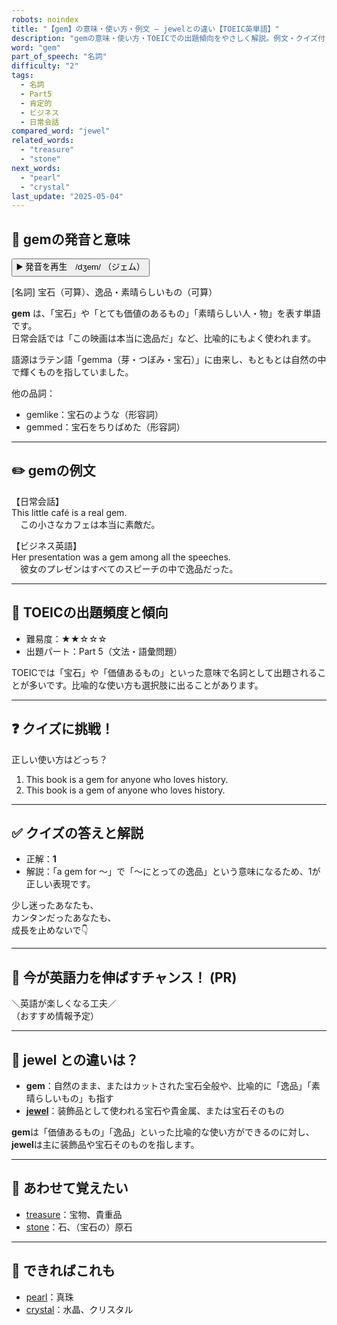 ```yaml
---
robots: noindex
title: "【gem】の意味・使い方・例文 ― jewelとの違い【TOEIC英単語】"
description: "gemの意味・使い方・TOEICでの出題傾向をやさしく解説。例文・クイズ付きでjewelとの違いもわかりやすく学べます。"
word: "gem"
part_of_speech: "名詞"
difficulty: "2"
tags:
  - 名詞
  - Part5
  - 肯定的
  - ビジネス
  - 日常会話
compared_word: "jewel"
related_words:
  - "treasure"
  - "stone"
next_words:
  - "pearl"
  - "crystal"
last_update: "2025-05-04"
---
```


## 🔰 gemの発音と意味

<button class="play-audio" onclick="playTTS('gem')">
  <span class="play-audio-main">
    ▶️ 発音を再生　/dʒem/
  </span>
  <span class="play-audio-sub">
    （ジェム）
  </span>
</button>

[名詞] 宝石（可算）、逸品・素晴らしいもの（可算）

**gem** は、「宝石」や「とても価値のあるもの」「素晴らしい人・物」を表す単語です。  
日常会話では「この映画は本当に逸品だ」など、比喩的にもよく使われます。

語源はラテン語「gemma（芽・つぼみ・宝石）」に由来し、もともとは自然の中で輝くものを指していました。

他の品詞：  
- gemlike：宝石のような（形容詞）
- gemmed：宝石をちりばめた（形容詞）

---

## ✏️ gemの例文

【日常会話】  
This little café is a real gem.  
　この小さなカフェは本当に素敵だ。

【ビジネス英語】  
Her presentation was a gem among all the speeches.  
　彼女のプレゼンはすべてのスピーチの中で逸品だった。

---

## 🎯 TOEICの出題頻度と傾向

- 難易度：★★☆☆☆
- 出題パート：Part 5（文法・語彙問題）

TOEICでは「宝石」や「価値あるもの」といった意味で名詞として出題されることが多いです。比喩的な使い方も選択肢に出ることがあります。

---

## ❓ クイズに挑戦！

正しい使い方はどっち？

1. This book is a gem for anyone who loves history.  
2. This book is a gem of anyone who loves history.

---

## ✅ クイズの答えと解説

- 正解：**1**
- 解説：「a gem for ～」で「～にとっての逸品」という意味になるため、1が正しい表現です。

少し迷ったあなたも、  
カンタンだったあなたも、  
成長を止めないで👇️

---

## 🚀 今が英語力を伸ばすチャンス！ (PR)

<div class="info-center">
＼英語が楽しくなる工夫／<br>  
（おすすめ情報予定）
</div>

---

## 🤔  jewel との違いは？

- **gem**：自然のまま、またはカットされた宝石全般や、比喩的に「逸品」「素晴らしいもの」も指す
- **[jewel](/word/jewel/)**：装飾品として使われる宝石や貴金属、または宝石そのもの

**gem**は「価値あるもの」「逸品」といった比喩的な使い方ができるのに対し、**jewel**は主に装飾品や宝石そのものを指します。

---

## 🧩 あわせて覚えたい

- [treasure](/word/treasure/)：宝物、貴重品
- [stone](/word/stone/)：石、（宝石の）原石

---

## 📖 できればこれも

- [pearl](/word/pearl/)：真珠
- [crystal](/word/crystal/)：水晶、クリスタル

<!-- cvid: aid22_bid25 -->
